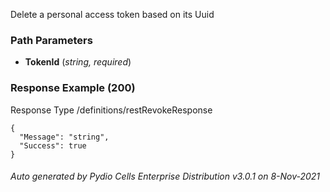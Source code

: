 






 
Delete a personal access token based on its Uuid  


### Path Parameters

 - **TokenId** (_string, required_) 




### Response Example (200)
Response Type /definitions/restRevokeResponse

```
{
  "Message": "string",
  "Success": true
}
```




###### Auto generated by Pydio Cells Enterprise Distribution v3.0.1 on 8-Nov-2021
